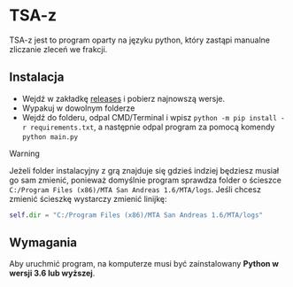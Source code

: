 
# TSA-z

TSA-z jest to program oparty na języku python, który zastąpi manualne zliczanie zleceń we frakcji.

## Instalacja

- Wejdź w zakładkę [releases](https://github.com/zium1337/tsa-zlecenia/releases) i pobierz najnowszą wersje.
- Wypakuj w dowolnym folderze
- Wejdź do folderu, odpal CMD/Terminal i wpisz `python -m pip install -r requirements.txt`, a następnie odpal program za pomocą komendy `python main.py`

> [!WARNING]
> Jeżeli folder instalacyjny z grą znajduje się gdzieś indziej będziesz musiał go sam zmienić, ponieważ domyślnie program sprawdza folder o ścieszce `C:/Program Files (x86)/MTA San Andreas 1.6/MTA/logs`. Jeśli chcesz zmienić ścieszkę wystarczy zmienić linijkę:
```python
self.dir = "C:/Program Files (x86)/MTA San Andreas 1.6/MTA/logs"
```

## Wymagania

Aby uruchmić program, na komputerze musi być zainstalowany **Python w wersji 3.6 lub wyższej**.

